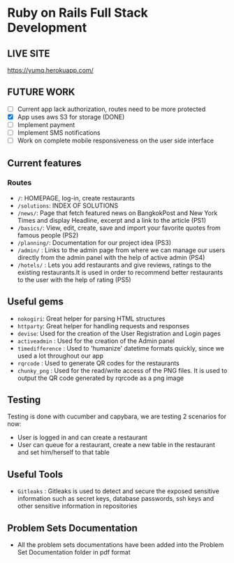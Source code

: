 # Ruby on Rails Full Stack Development

## LIVE SITE

https://yumq.herokuapp.com/

## FUTURE WORK
- [ ] Current app lack authorization, routes need to be more protected
- [X] App uses aws S3 for storage (DONE)
- [ ] Implement payment
- [ ] Implement SMS notifications
- [ ] Work on complete mobile responsiveness on the user side interface

## Current features

### Routes

* `/`: HOMEPAGE, log-in, create restaurants
* `/solutions`: INDEX OF SOLUTIONS
* `/news/`: Page that fetch featured news on BangkokPost and New York Times and display Headline, excerpt and a link to the article (PS1)
* `/basics/`: View, edit, create, save and import your favorite quotes from famous people (PS2)
* `/planning/`: Documentation for our project idea (PS3)
* `/admin/` : Links to the admin page from where we can manage our users directly from the admin panel with the help of active admin (PS4)
* `/hotels/` : Lets you add restaurants and give reviews, ratings to the existing restaurants.It is used in order to recommend better restaurants to the user with the help of rating (PS5)

## Useful gems

* `nokogiri`: Great helper for parsing HTML structures
* `httparty`: Great helper for handling requests and responses
* `devise`: Used for the creation of the User Registration and Login pages
* `activeadmin` : Used for the creation of the Admin panel
* `timedifference` : Used to 'humanize' datetime formats quickly, since we used a lot throughout our app
* `rqrcode` : Used to generate QR codes for the restaurants
* `chunky_png` : Used for the read/write access of the PNG files. It is used to output the QR code generated by rqrcode as a png image 

## Testing
Testing is done with cucumber and capybara, we are testing 2 scenarios for now:
* User is logged in and can create a restaurant
* User can queue for a restaurant, create a new table in the restaurant and set him/herself to that table

## Useful Tools

* `Gitleaks` : Gitleaks is used to detect and secure the exposed sensitive information such as secret keys, database passwords, ssh keys and other sensitive information in repositories

## Problem Sets Documentation

* All the problem sets documentations have been added into the Problem Set Documentation folder in pdf format
